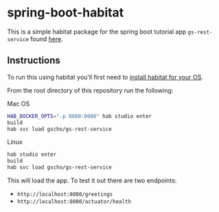 # spring-boot-habitat

This is a simple habitat package for the spring boot tutorial app `gs-rest-service` found [here](https://spring.io/guides/gs/rest-service/).

## Instructions

To run this using habitat you'll first need to [install habitat for your OS](https://www.habitat.sh/docs/install-habitat/).

From the root directory of this repository run the following:

Mac OS

```bash
HAB_DOCKER_OPTS="-p 8080:8080" hab studio enter
build
hab svc load gscho/gs-rest-service

```

Linux

```bash
hab studio enter
build
hab svc load gscho/gs-rest-service

```

This will load the app. To test it out there are two endpoints:

- `http://localhost:8080/greetings`
- `http://localhost:8080/actuator/health`
